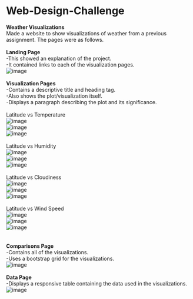 # Web-Design-Challenge
<b>Weather Visualizations</b><br />
Made a website to show visualizations of weather from a previous assignment. The pages were as follows.<br />
<br />
<b>Landing Page</b><br />
-This showed an explanation of the project.<br />
-It contained links to each of the visualization pages.<br />
![image](https://github.com/KotR9001/Web-Design-Challenge/assets/57807780/c6da6ed9-b37a-42b9-a415-9a1d88e45f94)<br />
<br />
<b>Visualization Pages</b><br />
-Contains a descriptive title and heading tag.<br />
-Also shows the plot/visualization itself.<br />
-Displays a paragraph describing the plot and its significance.<br />
<br />
Latitude vs Temperature<br />
![image](https://github.com/KotR9001/Web-Design-Challenge/assets/57807780/75d50428-d475-488d-bdb9-85e9f253c657)<br />
![image](https://github.com/KotR9001/Web-Design-Challenge/assets/57807780/546008b6-c089-4f9f-8226-30bc94160597)<br />
![image](https://github.com/KotR9001/Web-Design-Challenge/assets/57807780/440be6c8-3d71-4dad-92e4-854a9171225c)<br />
<br />
Latitude vs Humidity<br />
![image](https://github.com/KotR9001/Web-Design-Challenge/assets/57807780/4b3b5450-5f19-4c17-b65d-ed5baeadd533)<br />
![image](https://github.com/KotR9001/Web-Design-Challenge/assets/57807780/81565d09-017f-495b-aeb3-0c0819edbbc1)<br />
![image](https://github.com/KotR9001/Web-Design-Challenge/assets/57807780/6c6049cc-e3b1-449a-8856-65d0e4248384)<br />
<br />
Latitude vs Cloudiness<br />
![image](https://github.com/KotR9001/Web-Design-Challenge/assets/57807780/8e7510e9-5895-4a63-b4c5-259d7320c3ed)<br />
![image](https://github.com/KotR9001/Web-Design-Challenge/assets/57807780/c95c5631-aab5-44e5-b634-6104b6a32841)<br />
![image](https://github.com/KotR9001/Web-Design-Challenge/assets/57807780/02329826-d0c4-4373-914a-a6edfdfa9c45)<br />
<br />
Latitude vs Wind Speed<br />
![image](https://github.com/KotR9001/Web-Design-Challenge/assets/57807780/e88eccfb-5c93-41bf-a0f8-4940bd5d7800)<br />
![image](https://github.com/KotR9001/Web-Design-Challenge/assets/57807780/e59c41fd-90c8-45d3-9009-29ce84652715)<br />
![image](https://github.com/KotR9001/Web-Design-Challenge/assets/57807780/d4f20579-02ab-4bb0-9c4c-569bd8f24651)<br />
<br />
<br />
<b>Comparisons Page</b><br />
-Contains all of the visualizations.<br />
-Uses a bootstrap grid for the visualizations.<br />
![image](https://github.com/KotR9001/Web-Design-Challenge/assets/57807780/e8a7b3cd-036f-4ae5-b6d5-7bd10920526b)<br />
<br />
<b>Data Page</b><br />
-Displays a responsive table containing the data used in the visualizations.<br />
![image](https://github.com/KotR9001/Web-Design-Challenge/assets/57807780/f7c7647c-b79a-4727-a3b7-33a22d9d77f1)<br />
